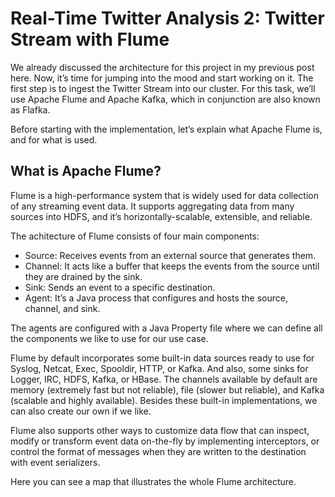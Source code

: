 # Real-Time Twitter Analysis 2: Twitter Stream with Flume

We already discussed the architecture for this project in my previous post here. Now, it’s time for jumping into the mood and start working on it. The first step is to ingest the Twitter Stream into our cluster. For this task, we’ll use Apache Flume and Apache Kafka, which in conjunction are also known as Flafka.

Before starting with the implementation, let’s explain what Apache Flume is, and for what is used.

## What is Apache Flume?
Flume is a high-performance system that is widely used for data collection of any streaming event data. It supports aggregating data from many sources into HDFS, and it’s horizontally-scalable, extensible, and reliable.

The achitecture of Flume consists of four main components:

- Source: Receives events from an external source that generates them.
- Channel: It acts like a buffer that keeps the events from the source until they are drained by the sink.
- Sink: Sends an event to a specific destination.
- Agent: It’s a Java process that configures and hosts the source, channel, and sink.

The agents are configured with a Java Property file where we can define all the components we like to use for our use case.

Flume by default incorporates some built-in data sources ready to use for Syslog, Netcat, Exec, Spooldir, HTTP, or Kafka. And also, some sinks for Logger, IRC, HDFS, Kafka, or HBase. The channels available by default are memory (extremely fast but not reliable), file (slower but reliable), and Kafka (scalable and highly available). Besides these built-in implementations, we can also create our own if we like.

Flume also supports other ways to customize data flow that can inspect, modify or transform event data on-the-fly by implementing interceptors, or control the format of messages when they are written to the destination with event serializers.

Here you can see a map that illustrates the whole Flume architecture.

